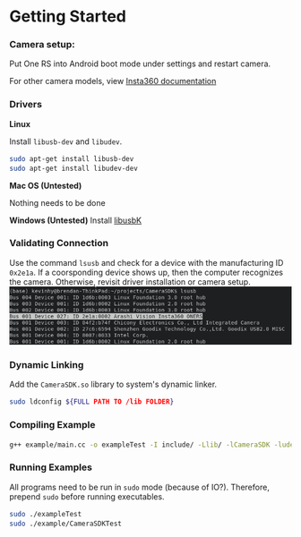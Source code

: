 # Getting Started

### Camera setup:
Put One RS into Android boot mode under settings and restart camera.

For other camera models, view [Insta360 documentation](https://github.com/Insta360Develop/CameraSDK-Cpp/tree/a2411ab551f252ed32ec34b711a293cfa45f2c57#setup-your-camera-connection-mode)

### Drivers
**Linux**

Install `libusb-dev` and `libudev`.

```bash
sudo apt-get install libusb-dev
sudo apt-get install libudev-dev
```

**Mac OS (Untested)**

Nothing needs to be done

**Windows (Untested)**
Install [libusbK](https://sourceforge.net/projects/libusbk/files/libusbK-release/3.0.7.0/)

### Validating Connection
Use the command `lsusb` and check for a device with the manufacturing ID `0x2e1a`. If a coorsponding device shows up, then the computer recognizes the camera. Otherwise, revisit driver installation or camera setup.
![lsusb command output](docs/images/lsusb_example.png)

### Dynamic Linking
Add the `CameraSDK.so` library to system's dynamic linker.
```bash
sudo ldconfig ${FULL PATH TO /lib FOLDER}
```

### Compiling Example
```bash
g++ example/main.cc -o exampleTest -I include/ -Llib/ -lCameraSDK -ludev
```

### Running Examples
All programs need to be run in `sudo` mode (because of IO?). Therefore, prepend `sudo` before running executables.
```bash
sudo ./exampleTest
sudo ./example/CameraSDKTest
```